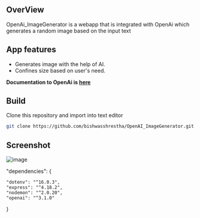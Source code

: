 ## OverView
OpenAi_ImageGenerator is a webapp that is integrated with OpenAi 
which generates a random image based on the input text


## App features
* Generates image with the help of AI.
* Confines size based on user's need.

**Documentation to OpenAi is [here](https://platform.openai.com/docs/introduction)**
## Build
Clone this repository and import into text editor
```bash
git clone https://github.com/bishwasshrestha/OpenAI_ImageGenerator.git
```

## Screenshot
![image](https://user-images.githubusercontent.com/29711192/218062531-24da22bd-a5dd-4fc1-bfd7-a0e07aeb4956.png)


"dependencies": {

    "dotenv": "^16.0.3",    
    "express": "^4.18.2",    
    "nodemon": "^2.0.20",    
    "openai": "^3.1.0"
  }
